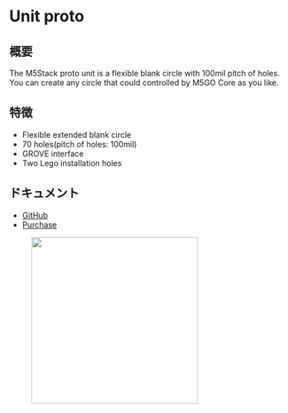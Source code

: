 # Unit proto

## 概要

The M5Stack proto unit is a flexible blank circle with 100mil pitch of holes. You can create any circle
that could controlled by M5GO Core as you like.

## 特徴

-  Flexible extended blank circle
-  70 holes(pitch of holes: 100mil)
-  GROVE interface
-  Two Lego installation holes

## ドキュメント

- [GitHub](https://github.com/m5stack/M5GO)
- [Purchase](https://www.aliexpress.com/store/3226069?spm=2114.search0104.3.5.66051a4dlpB2ti)

<figure>
    <img src="assets/img/product_pics/units/M5GO_Unit_proto.jpg" height="300" width="300">
</figure>
